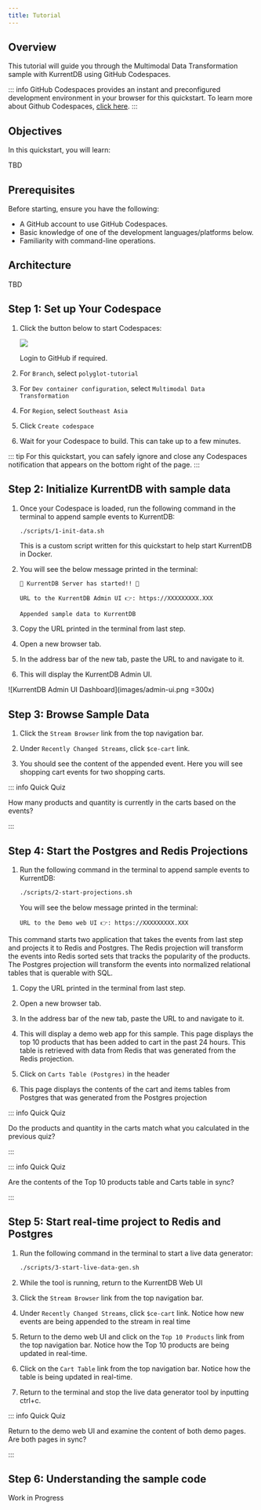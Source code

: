 ```yaml
---
title: Tutorial
---
```


## Overview

This tutorial will guide you through the Multimodal Data Transformation sample with KurrentDB using GitHub Codespaces.

::: info
GitHub Codespaces provides an instant and preconfigured development environment in your browser for this quickstart. To learn more about Github Codespaces, [click here](https://github.com/features/codespaces).
:::

## Objectives

In this quickstart, you will learn:

TBD

## 

## Prerequisites

Before starting, ensure you have the following:

- A GitHub account to use GitHub Codespaces.
- Basic knowledge of one of the development languages/platforms below.
- Familiarity with command-line operations.

## Architecture

TBD

## Step 1: Set up Your Codespace

1. Click the button below to start Codespaces:
   
   [![](https://github.com/codespaces/badge.svg)](https://github.com/codespaces/new?hide_repo_select=true&ref=main&repo=951198039&skip_quickstart=true)

   Login to GitHub if required.

2. For `Branch`, select `polyglot-tutorial`
   
3. For `Dev container configuration`, select `Multimodal Data Transformation`
   
4. For `Region`, select `Southeast Asia`

4. Click `Create codespace`

5. Wait for your Codespace to build. This can take up to a few minutes. 


::: tip
For this quickstart, you can safely ignore and close any Codespaces notification that appears on the bottom right of the page.
:::

## Step 2: Initialize KurrentDB with sample data

1. Once your Codespace is loaded, run the following command in the terminal to append sample events to KurrentDB:

   ```sh
   ./scripts/1-init-data.sh
   ```

   This is a custom script written for this quickstart to help start KurrentDB in Docker.

2. You will see the below message printed in the terminal:

   ```
   🚀 KurrentDB Server has started!! 🚀

   URL to the KurrentDB Admin UI 👉: https://XXXXXXXXX.XXX

   Appended sample data to KurrentDB
   ```

3. Copy the URL printed in the terminal from last step.

4. Open a new browser tab. 

5. In the address bar of the new tab, paste the URL to and navigate to it.

6. This will display the KurrentDB Admin UI.
   
![KurrentDB Admin UI Dashboard](images/admin-ui.png =300x)

## Step 3: Browse Sample Data

1. Click the `Stream Browser` link from the top navigation bar.

1. Under `Recently Changed Streams`, click `$ce-cart` link. 

2. You should see the content of the appended event. Here you will see shopping cart events for two shopping carts.

::: info Quick Quiz

How many products and quantity is currently in the carts based on the events?

:::

## Step 4: Start the Postgres and Redis Projections

1. Run the following command in the terminal to append sample events to KurrentDB:

   ```sh
   ./scripts/2-start-projections.sh
   ```

   You will see the below message printed in the terminal:

   ```
   URL to the Demo web UI 👉: https://XXXXXXXXX.XXX
   ```

This command starts two application that takes the events from last step and projects it to Redis and Postgres. The Redis projection will transform the events into Redis sorted sets that tracks the popularity of the products. The Postgres projection will transform the events into normalized relational tables that is querable with SQL.

1. Copy the URL printed in the terminal from last step.

2. Open a new browser tab. 

3. In the address bar of the new tab, paste the URL to and navigate to it.

4. This will display a demo web app for this sample. This page displays the top 10 products that has been added to cart in the past 24 hours. This table is retrieved with data from Redis that was generated from the Redis projection.

5. Click on `Carts Table (Postgres)` in the header

6. This page displays the contents of the cart and items tables from Postgres that was generated from the Postgres projection

::: info Quick Quiz

Do the products and quantity in the carts match what you calculated in the previous quiz?

:::

::: info Quick Quiz

Are the contents of the Top 10 products table and Carts table in sync?

:::

## Step 5: Start real-time project to Redis and Postgres

1. Run the following command in the terminal to start a live data generator:

   ```sh
   ./scripts/3-start-live-data-gen.sh
   ```

2. While the tool is running, return to the KurrentDB Web UI

1. Click the `Stream Browser` link from the top navigation bar.

1. Under `Recently Changed Streams`, click `$ce-cart` link. Notice how new events are being appended to the stream in real time

2. Return to the demo web UI and click on the `Top 10 Products` link from the top navigation bar. Notice how the Top 10 products are being updated in real-time.

3. Click on the `Cart Table` link from the top navigation bar. Notice how the table is being updated in real-time.

4. Return to the terminal and stop the live data generator tool by inputting ctrl+c.

::: info Quick Quiz

Return to the demo web UI and examine the content of both demo pages. Are both pages in sync?

:::

## Step 6: Understanding the sample code

Work in Progress